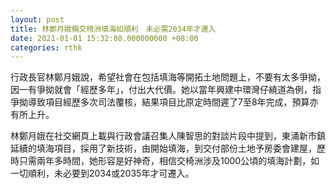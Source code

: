 ```yaml
---
layout: post
title: 林鄭月娥稱交椅洲填海如順利　未必需2034年才遷入
date: 2021-01-01 15:32:08.000000000 +08:00
categories: rthk
---
```


行政長官林鄭月娥說，希望社會在包括填海等開拓土地問題上，不要有太多爭拗，因一有爭拗就會「經歷多年」，付出大代價。她以當年興建中環灣仔繞道為例，指爭拗導致項目經歷多次司法覆核，結果項目比原定時間遲了7至8年完成，預算亦有所上升。

林鄭月娥在社交網頁上載與行政會議召集人陳智思的對談片段中提到，東涌新市鎮延續的填海項目，採用了新技術，由開始填海，到交付部份土地予房委會建屋，歷時只需兩年多時間，她形容是好神奇，相信交椅洲涉及1000公頃的填海計劃，如一切順利，未必要到2034或2035年才可遷入。

